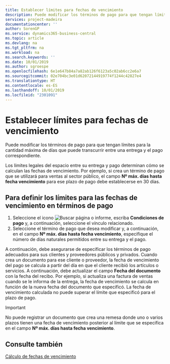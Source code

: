 ```yaml
---
title: Establecer límites para fechas de vencimiento
description: Puede modificar los términos de pago para que tengan límites para la cantidad máxima de días que puede transcurrir entre una entrega y el pago correspondiente.
services: project-madeira
documentationcenter: ''
author: SorenGP
ms.service: dynamics365-business-central
ms.topic: article
ms.devlang: na
ms.tgt_pltfrm: na
ms.workload: na
ms.search.keywords: ''
ms.date: 10/01/2019
ms.author: sgroespe
ms.openlocfilehash: 6e1e647b84a7a82ab126f6123a5c02ab6cc2e6a7
ms.sourcegitcommit: 02e704bc3e01d62072144919774f1244c42827e4
ms.translationtype: HT
ms.contentlocale: es-ES
ms.lasthandoff: 10/01/2019
ms.locfileid: "2301091"
---
```

# <a name="set-limits-for-due-dates"></a>Establecer límites para fechas de vencimiento
Puede modificar los términos de pago para que tengan límites para la cantidad máxima de días que puede transcurrir entre una entrega y el pago correspondiente.  

Los límites legales del espacio entre su entrega y pago determinan cómo se calculan las fechas de vencimiento. Por ejemplo, si crea un término de pago que se utilizará para ventas al sector público, el campo **Nº máx. días hasta fecha vencimiento** para ese plazo de pago debe establecerse en 30 días.  

## <a name="to-set-limits-for-due-dates-on-payment-terms"></a>Para definir los límites para las fechas de vencimiento en términos de pago  

1.  Seleccione el icono ![Buscar página o informe](../../media/ui-search/search_small.png "icono Buscar página o informe"), escriba **Condiciones de pago** y, a continuación, seleccione el vínculo relacionado.  
2.  Seleccione el término de pago que desea modificar y, a continuación, en el campo **Nº máx. días hasta fecha vencimiento**, especifique el número de días naturales permitidos entre su entrega y el pago.  

A continuación, debe asegurarse de especificar los términos de pago adecuados para sus clientes y proveedores públicos y privados. Cuando crea un documento para ese cliente o proveedor, la fecha de vencimiento del pago se calcula a partir del día en que el cliente recibió los artículos o servicios. A continuación, debe actualizar el campo **Fecha del documento** con la fecha del recibo. Por ejemplo, si actualiza una factura de ventas cuando se le informa de la entrega, la fecha de vencimiento se calcula en función de la nueva fecha del documento que especificó. La fecha de vencimiento calculada no puede superar el límite que especificó para el plazo de pago.  

> [!IMPORTANT]  
>  No puede registrar un documento que crea una remesa donde uno o varios plazos tienen una fecha de vencimiento posterior al límite que se especifica en el campo **Nº máx. días hasta fecha vencimiento**.  

## <a name="see-also"></a>Consulte también  
 [Cálculo de fechas de vencimiento](calculating-due-dates.md)
